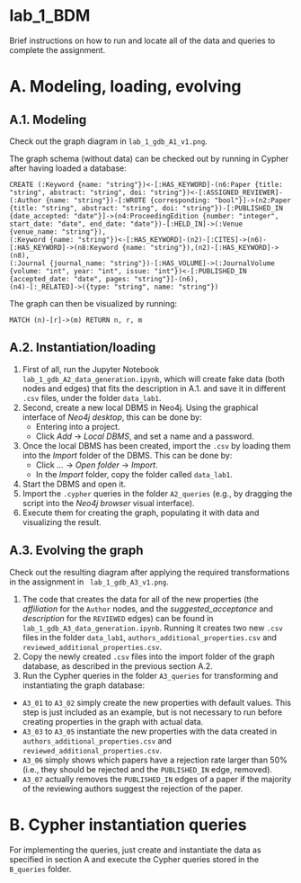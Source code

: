 # lab_1_BDM

Brief instructions on how to run and locate all of the data and queries to complete the assignment. 

# A. Modeling, loading, evolving

## A.1. Modeling

Check out the graph diagram in `lab_1_gdb_A1_v1.png`.

The graph schema (without data) can be checked out by running in Cypher after having loaded a database:

```cypher
CREATE (:Keyword {name: "string"})<-[:HAS_KEYWORD]-(n6:Paper {title: "string", abstract: "string", doi: "string"})<-[:ASSIGNED_REVIEWER]-(:Author {name: "string"})-[:WROTE {corresponding: "bool"}]->(n2:Paper {title: "string", abstract: "string", doi: "string"})-[:PUBLISHED_IN {date_accepted: "date"}]->(n4:ProceedingEdition {number: "integer", start_date: "date", end_date: "date"})-[:HELD_IN]->(:Venue {venue_name: "string"}),
(:Keyword {name: "string"})<-[:HAS_KEYWORD]-(n2)-[:CITES]->(n6)-[:HAS_KEYWORD]->(n8:Keyword {name: "string"}),(n2)-[:HAS_KEYWORD]->(n8), 
(:Journal {journal_name: "string"})-[:HAS_VOLUME]->(:JournalVolume {volume: "int", year: "int", issue: "int"})<-[:PUBLISHED_IN {accepted_date: "date", pages: "string"}]-(n6),
(n4)-[:_RELATED]->({type: "string", name: "string"})
```

The graph can then be visualized by running:

```cypher
MATCH (n)-[r]->(m) RETURN n, r, m
```

## A.2. Instantiation/loading

1. First of all, run the Jupyter Notebook `lab_1_gdb_A2_data_generation.ipynb`, which will create fake data (both nodes and edges) that fits the description in A.1. and save it in different `.csv` files, under the folder `data_lab1`.
2. Second, create a new local DBMS in Neo4j. Using the graphical interface of *Neo4j desktop*, this can be done by:
   - Entering into a project.
   - Click *Add* -> *Local DBMS*, and set a name and a password.
3. Once the local DBMS has been created, import the `.csv` by loading them into the *Import* folder of the DBMS. This can be done by:
   - Click *...* -> *Open folder* -> *Import*.
   - In the *Import* folder, copy the folder called `data_lab1`.
4. Start the DBMS and open it.
5. Import the `.cypher` queries in the folder `A2_queries` (e.g., by dragging the script into the *Neo4j browser* visual interface).
6. Execute them for creating the graph, populating it with data and visualizing the result. 

## A.3. Evolving the graph

Check out the resulting diagram after applying the required transformations in the assignment in ` lab_1_gdb_A3_v1.png`.

1. The code that creates the data for all of the new properties (the *affiliation* for the `Author` nodes, and the *suggested_acceptance* and *description* for the `REVIEWED` edges) can be found in `lab_1_gdb_A3_data_generation.ipynb`. Running it creates two new `.csv` files in the folder `data_lab1`, `authors_additional_properties.csv` and `reviewed_additional_properties.csv`.
2. Copy the newly created `.csv` files into the import folder of the graph database, as described in the previous section A.2.
3.  Run the Cypher queries in the folder `A3_queries` for transforming and instantiating the graph database:
   - `A3_01` to `A3_02` simply create the new properties with default values. This step is just included as an example, but is not necessary to run before creating properties in the graph with actual data.
   - `A3_03` to `A3_05` instantiate the new properties with the data created in  `authors_additional_properties.csv` and `reviewed_additional_properties.csv`.
   - `A3_06` simply shows which papers have a rejection rate larger than 50% (i.e., they should be rejected and the `PUBLISHED_IN` edge, removed).
   - `A3_07` actually removes the `PUBLISHED_IN` edges of a paper if the majority of the reviewing authors suggest the rejection of the paper.

# B. Cypher instantiation queries

For implementing the queries, just create and instantiate the data as specified in section A and execute the Cypher queries stored in the `B_queries` folder.

